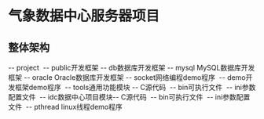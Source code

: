 # 气象数据中心服务器项目

## 整体架构

-- project
​  -- public开发框架
    -- db数据库开发框架
      -- mysql MySQL数据库开发框架
      -- oracle Oracle数据库开发框架
    -- socket网络编程demo程序
​    -- demo开发框架demo程序
​  -- tools通用功能模块
​    -- C源代码
​    -- bin可执行文件
​    -- ini参数配置文件
​  -- idc数据中心项目模块
​    -- C源代码
​    -- bin可执行文件
​    -- ini参数配置文件
​  -- pthread linux线程demo程序





